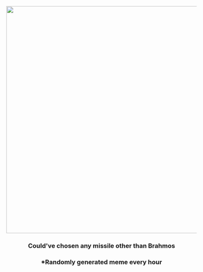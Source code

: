 <p align="center">
        <img src="https://i.redd.it/putq9srp1sm81.png" width="600" height="600">
        </p>
        <h3 align="center">Could've chosen any missile other than Brahmos</h3>
        <h3 align="center">*Randomly generated meme every hour</h3>
    